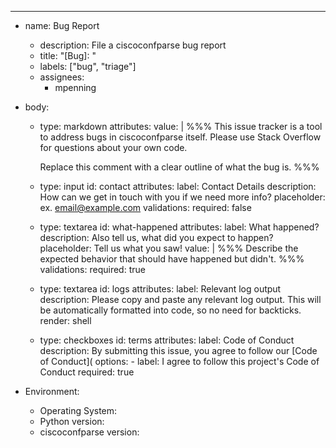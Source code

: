 ---
- name: Bug Report
  - description: File a ciscoconfparse bug report
  - title: "[Bug]: "
  - labels: ["bug", "triage"]
  - assignees:
    - mpenning

- body:
  - type: markdown
    attributes:
      value: |
      %%%
      This issue tracker is a tool to address bugs in ciscoconfparse itself. 
      Please use Stack Overflow for questions about your own code.

      Replace this comment with a clear outline of what the bug is.
      %%%

  - type: input
    id: contact
    attributes:
      label: Contact Details
      description: How can we get in touch with you if we need more info?
      placeholder: ex. email@example.com
    validations:
      required: false

  - type: textarea
    id: what-happened
    attributes:
      label: What happened?
      description: Also tell us, what did you expect to happen?
      placeholder: Tell us what you saw!
      value: |
      %%%
      Describe the expected behavior that should have happened but didn't.
      %%%
    validations:
      required: true

  - type: textarea
    id: logs
    attributes:
      label: Relevant log output
      description: Please copy and paste any relevant log output. This will be automatically formatted into code, so no need for backticks.
      render: shell

  - type: checkboxes
    id: terms
    attributes:
      label: Code of Conduct
      description: By submitting this issue, you agree to follow our [Code of Conduct](
      options:
        - label: I agree to follow this project's Code of Conduct
          required: true




- Environment:
  - Operating System:
  - Python version:
  - ciscoconfparse version:
